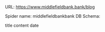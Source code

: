 URL: https://www.middlefieldbank.bank/blog

Spider name: middlefieldbankbank
DB Schema:

title
content
date